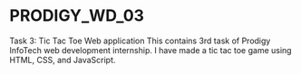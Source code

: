 # PRODIGY_WD_03
Task 3: Tic Tac Toe Web application
This contains 3rd task of Prodigy InfoTech web development internship. I have made a tic tac toe game using HTML, CSS, and JavaScript. 

